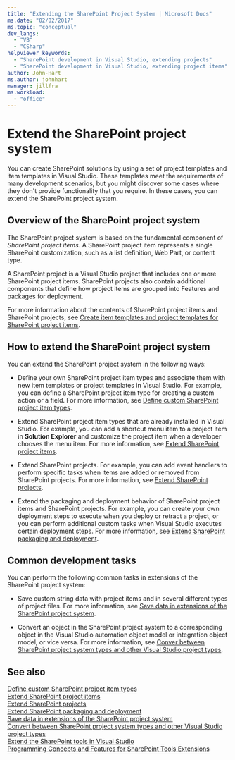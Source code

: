 ```yaml
---
title: "Extending the SharePoint Project System | Microsoft Docs"
ms.date: "02/02/2017"
ms.topic: "conceptual"
dev_langs: 
  - "VB"
  - "CSharp"
helpviewer_keywords: 
  - "SharePoint development in Visual Studio, extending projects"
  - "SharePoint development in Visual Studio, extending project items"
author: John-Hart
ms.author: johnhart
manager: jillfra
ms.workload: 
  - "office"
---
```

# Extend the SharePoint project system
  You can create SharePoint solutions by using a set of project templates and item templates in Visual Studio. These templates meet the requirements of many development scenarios, but you might discover some cases where they don't provide functionality that you require. In these cases, you can extend the SharePoint project system.  
  
## Overview of the SharePoint project system
 The SharePoint project system is based on the fundamental component of *SharePoint project items*. A SharePoint project item represents a single SharePoint customization, such as a list definition, Web Part, or content type.  
  
 A SharePoint project is a Visual Studio project that includes one or more SharePoint project items. SharePoint projects also contain additional components that define how project items are grouped into Features and packages for deployment.  
  
 For more information about the contents of SharePoint project items and SharePoint projects, see [Create item templates and project templates for SharePoint project items](../sharepoint/creating-item-templates-and-project-templates-for-sharepoint-project-items.md).  
  
## How to extend the SharePoint project system
 You can extend the SharePoint project system in the following ways:  
  
-   Define your own SharePoint project item types and associate them with new item templates or project templates in Visual Studio. For example, you can define a SharePoint project item type for creating a custom action or a field. For more information, see [Define custom SharePoint project item types](../sharepoint/defining-custom-sharepoint-project-item-types.md).  
  
-   Extend SharePoint project item types that are already installed in Visual Studio. For example, you can add a shortcut menu item to a project item in **Solution Explorer** and customize the project item when a developer chooses the menu item. For more information, see [Extend SharePoint project items](../sharepoint/extending-sharepoint-project-items.md).  
  
-   Extend SharePoint projects. For example, you can add event handlers to perform specific tasks when items are added or removed from SharePoint projects. For more information, see [Extend SharePoint projects](../sharepoint/extending-sharepoint-projects.md).  
  
-   Extend the packaging and deployment behavior of SharePoint project items and SharePoint projects. For example, you can create your own deployment steps to execute when you deploy or retract a project, or you can perform additional custom tasks when Visual Studio executes certain deployment steps. For more information, see [Extend SharePoint packaging and deployment](../sharepoint/extending-sharepoint-packaging-and-deployment.md).  
  
## Common development tasks
 You can perform the following common tasks in extensions of the SharePoint project system:  
  
-   Save custom string data with project items and in several different types of project files. For more information, see [Save data in extensions of the SharePoint project system](../sharepoint/saving-data-in-extensions-of-the-sharepoint-project-system.md).  
  
-   Convert an object in the SharePoint project system to a corresponding object in the Visual Studio automation object model or integration object model, or vice versa. For more information, see [Conver between SharePoint project system types and other Visual Studio project types](../sharepoint/converting-between-sharepoint-project-system-types-and-other-visual-studio-project-types.md).  
  
## See also
 [Define custom SharePoint project item types](../sharepoint/defining-custom-sharepoint-project-item-types.md)   
 [Extend SharePoint project items](../sharepoint/extending-sharepoint-project-items.md)   
 [Extend SharePoint projects](../sharepoint/extending-sharepoint-projects.md)   
 [Extend SharePoint packaging and deployment](../sharepoint/extending-sharepoint-packaging-and-deployment.md)   
 [Save data in extensions of the SharePoint project system](../sharepoint/saving-data-in-extensions-of-the-sharepoint-project-system.md)   
 [Convert between SharePoint project system types and other Visual Studio project types](../sharepoint/converting-between-sharepoint-project-system-types-and-other-visual-studio-project-types.md)   
 [Extend the SharePoint tools in Visual Studio](../sharepoint/extending-the-sharepoint-tools-in-visual-studio.md)   
 [Programming Concepts and Features for SharePoint Tools Extensions](../sharepoint/programming-concepts-and-features-for-sharepoint-tools-extensions.md)  
